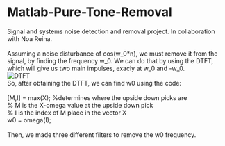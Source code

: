 # Matlab-Pure-Tone-Removal
Signal and systems noise detection and removal project. In collaboration with Noa Reina.
<br /><br />
Assuming a noise disturbance of cos(w_0*n), we must remove it from the signal, by finding the frequency w_0.
We can do that by using the DTFT, which will give us two main impulses, exacly at w_0 and -w_0.
<br />
![DTFT](https://github.com/ShaielVistuch/Matlab-Pure-Tone-Removal/assets/133270551/9c9d0d1b-d128-46fd-ae39-bfa4db5fb56a)
<br />
So, after obtaining the DTFT, we can find w0 using the code:
<br /><br />
[M,I] = max(X); %determines where the upside down picks are<br />
% M is the X-omega value at the upside down pick<br />
% I is the index of M place in the vector X<br />
w0 = omega(I); 
<br /><br />
Then, we made three different filters to remove the w0 frequency. 


